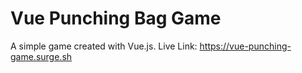 # Vue Punching Bag Game

A simple game created with Vue.js.
Live Link: https://vue-punching-game.surge.sh